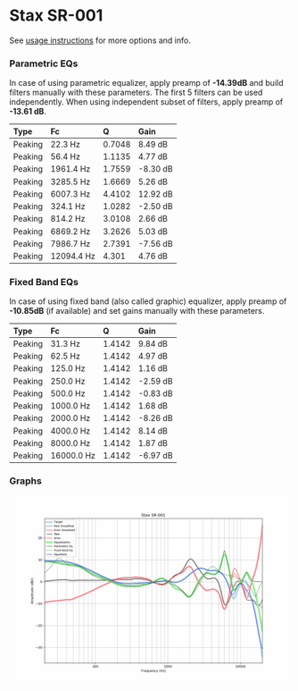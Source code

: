 # Stax SR-001
See [usage instructions](https://github.com/jaakkopasanen/AutoEq#usage) for more options and info.

### Parametric EQs
In case of using parametric equalizer, apply preamp of **-14.39dB** and build filters manually
with these parameters. The first 5 filters can be used independently.
When using independent subset of filters, apply preamp of **-13.61 dB**.

| Type    | Fc         |      Q | Gain     |
|:--------|:-----------|:-------|:---------|
| Peaking | 22.3 Hz    | 0.7048 | 8.49 dB  |
| Peaking | 56.4 Hz    | 1.1135 | 4.77 dB  |
| Peaking | 1961.4 Hz  | 1.7559 | -8.30 dB |
| Peaking | 3285.5 Hz  | 1.6669 | 5.26 dB  |
| Peaking | 6007.3 Hz  | 4.4102 | 12.92 dB |
| Peaking | 324.1 Hz   | 1.0282 | -2.50 dB |
| Peaking | 814.2 Hz   | 3.0108 | 2.66 dB  |
| Peaking | 6869.2 Hz  | 3.2626 | 5.03 dB  |
| Peaking | 7986.7 Hz  | 2.7391 | -7.56 dB |
| Peaking | 12094.4 Hz | 4.301  | 4.76 dB  |

### Fixed Band EQs
In case of using fixed band (also called graphic) equalizer, apply preamp of **-10.85dB**
(if available) and set gains manually with these parameters.

| Type    | Fc         |      Q | Gain     |
|:--------|:-----------|:-------|:---------|
| Peaking | 31.3 Hz    | 1.4142 | 9.84 dB  |
| Peaking | 62.5 Hz    | 1.4142 | 4.97 dB  |
| Peaking | 125.0 Hz   | 1.4142 | 1.16 dB  |
| Peaking | 250.0 Hz   | 1.4142 | -2.59 dB |
| Peaking | 500.0 Hz   | 1.4142 | -0.83 dB |
| Peaking | 1000.0 Hz  | 1.4142 | 1.68 dB  |
| Peaking | 2000.0 Hz  | 1.4142 | -8.26 dB |
| Peaking | 4000.0 Hz  | 1.4142 | 8.14 dB  |
| Peaking | 8000.0 Hz  | 1.4142 | 1.87 dB  |
| Peaking | 16000.0 Hz | 1.4142 | -6.97 dB |

### Graphs
![](./Stax%20SR-001.png)